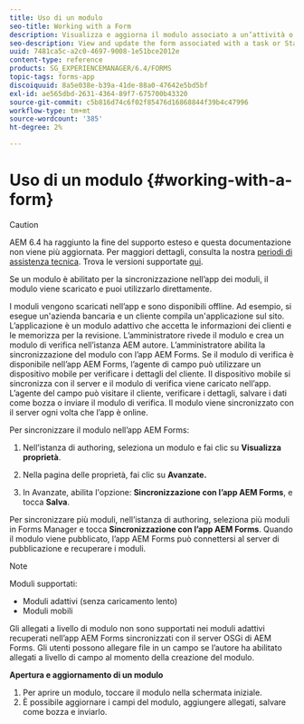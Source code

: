 ```yaml
---
title: Uso di un modulo
seo-title: Working with a Form
description: Visualizza e aggiorna il modulo associato a un’attività o a un punto iniziale nell’app AEM Forms
seo-description: View and update the form associated with a task or Startpoint in the AEM Forms app
uuid: 7481ca5c-a2c0-4697-9008-1e51bce2012e
content-type: reference
products: SG_EXPERIENCEMANAGER/6.4/FORMS
topic-tags: forms-app
discoiquuid: 8a5e038e-b39a-41de-88a0-47642e5bd5bf
exl-id: ae565dbd-2631-4364-89f7-675700b43320
source-git-commit: c5b816d74c6f02f85476d16868844f39b4c47996
workflow-type: tm+mt
source-wordcount: '385'
ht-degree: 2%

---
```


# Uso di un modulo {#working-with-a-form}

>[!CAUTION]
>
>AEM 6.4 ha raggiunto la fine del supporto esteso e questa documentazione non viene più aggiornata. Per maggiori dettagli, consulta la nostra [periodi di assistenza tecnica](https://helpx.adobe.com/it/support/programs/eol-matrix.html). Trova le versioni supportate [qui](https://experienceleague.adobe.com/docs/).

Se un modulo è abilitato per la sincronizzazione nell’app dei moduli, il modulo viene scaricato e puoi utilizzarlo direttamente.

I moduli vengono scaricati nell’app e sono disponibili offline. Ad esempio, si esegue un&#39;azienda bancaria e un cliente compila un&#39;applicazione sul sito. L’applicazione è un modulo adattivo che accetta le informazioni dei clienti e le memorizza per la revisione. L’amministratore rivede il modulo e crea un modulo di verifica nell’istanza AEM autore. L’amministratore abilita la sincronizzazione del modulo con l’app AEM Forms. Se il modulo di verifica è disponibile nell’app AEM Forms, l’agente di campo può utilizzare un dispositivo mobile per verificare i dettagli del cliente. Il dispositivo mobile si sincronizza con il server e il modulo di verifica viene caricato nell’app. L’agente del campo può visitare il cliente, verificare i dettagli, salvare i dati come bozza o inviare il modulo di verifica. Il modulo viene sincronizzato con il server ogni volta che l’app è online.

Per sincronizzare il modulo nell’app AEM Forms:

1. Nell’istanza di authoring, seleziona un modulo e fai clic su **Visualizza proprietà**.

1. Nella pagina delle proprietà, fai clic su **Avanzate.**
1. In Avanzate, abilita l&#39;opzione: **Sincronizzazione con l’app AEM Forms**, e tocca **Salva**.

Per sincronizzare più moduli, nell’istanza di authoring, seleziona più moduli in Forms Manager e tocca **Sincronizzazione con l’app AEM Forms**. Quando il modulo viene pubblicato, l’app AEM Forms può connettersi al server di pubblicazione e recuperare i moduli.

>[!NOTE]
>
>Moduli supportati:
>
>* Moduli adattivi (senza caricamento lento)
>* Moduli mobili
>
>Gli allegati a livello di modulo non sono supportati nei moduli adattivi recuperati nell’app AEM Forms sincronizzati con il server OSGi di AEM Forms. Gli utenti possono allegare file in un campo se l’autore ha abilitato allegati a livello di campo al momento della creazione del modulo.

**Apertura e aggiornamento di un modulo**

1. Per aprire un modulo, toccare il modulo nella schermata iniziale.
1. È possibile aggiornare i campi del modulo, aggiungere allegati, salvare come bozza e inviarlo.
